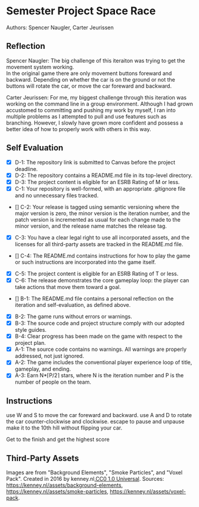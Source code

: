 # Semester Project Space Race
Authors: Spencer Naugler, Carter Jeurissen

## Reflection
Spencer Naugler: The big challenge of this iteraiton was trying to get the movement system working.  
In the original game there are only movement buttons foreward and backward. 
Depending on whether the car is on the ground or not the buttons will rotate the car,
or move the car foreward and backward.

Carter Jeurissen: For me, my biggest challenge through this iteration was working on the command line in a group environment. 
Although I had grown accustomed to committing and pushing my work by myself,
I ran into multiple problems as I attempted to pull and use features such as branching.
However, I slowly have grown more confident and possess a better idea of how to properly work with others in this way.

## Self Evaluation
- [X] D-1: The repository link is submitted to Canvas before the project deadline.
- [X] D-2: The repository contains a README.md file in its top-level directory.
- [X] D-3: The project content is eligible for an ESRB Rating of M or less.
- [X] C-1: Your repository is well-formed, with an appropriate .gitignore file and no unnecessary files tracked.
- [] C-2: Your release is tagged using semantic versioning where the major version is zero, the minor version is the iteration number, and the patch version is incremented as usual for each change made to the minor version, and the release name matches the release tag.
- [X] C-3: You have a clear legal right to use all incorporated assets, and the licenses for all third-party assets are tracked in the README.md file.
- [] C-4: The README.md contains instructions for how to play the game or such instructions are incorporated into the game itself.
- [X] C-5: The project content is eligible for an ESRB Rating of T or less.
- [X] C-6: The release demonstrates the core gameplay loop: the player can take actions that move them toward a goal.
- [] B-1: The README.md file contains a personal reflection on the iteration and self-evaluation, as defined above.
- [X] B-2: The game runs without errors or warnings.
- [X] B-3: The source code and project structure comply with our adopted style guides.
- [X] B-4: Clear progress has been made on the game with respect to the project plan.
- [X] A-1: The source code contains no warnings. All warnings are properly addressed, not just ignored.
- [X] A-2: The game includes the conventional player experience loop of title, gameplay, and ending.
- [X] A-3: Earn N*⌈P/2⌉ stars, where N is the iteration number and P is the number of people on the team.

## Instructions
use W and S to move the car foreward and backward.
use A and D to rotate the car counter-clockwise and clockwise.
escape to pause and unpause
make it to the 10th hill without flipping your car.

Get to the finish and get the highest score

## Third-Party Assets

Images are from "Background Elements", "Smoke Particles", and "Voxel Pack". Created in 2016 by kenney.nl,[CC0 1.0 Universal](http://creativecommons.org/publicdomain/zero/1.0/). Sources: https://kenney.nl/assets/background-elements, https://kenney.nl/assets/smoke-particles, https://kenney.nl/assets/voxel-pack.





